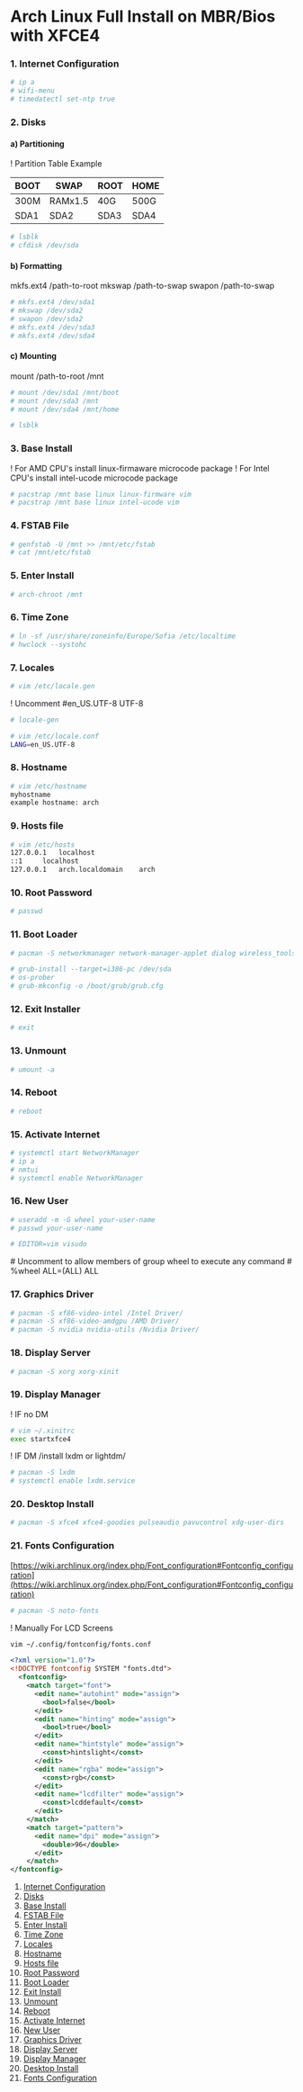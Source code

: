 # Arch Linux Full Install on MBR/Bios with XFCE4

### <a name="1-internet-configuration">1. Internet Configuration</a>

```bash
# ip a
# wifi-menu
# timedatectl set-ntp true
```

### <a name="2-disks">2. Disks</a>

#### a) Partitioning

! Partition Table Example

| BOOT | SWAP | ROOT | HOME |
| ---- | ---- | ---- | ---- |
| 300M | RAMx1.5 | 40G | 500G | 
| SDA1 | SDA2 | SDA3 | SDA4 |

```bash
# lsblk
# cfdisk /dev/sda
```

#### b) Formatting


mkfs.ext4 /path-to-root
mkswap /path-to-swap
swapon /path-to-swap

```bash
# mkfs.ext4 /dev/sda1
# mkswap /dev/sda2
# swapon /dev/sda2
# mkfs.ext4 /dev/sda3
# mkfs.ext4 /dev/sda4
```

#### c) Mounting

mount /path-to-root /mnt

```bash
# mount /dev/sda1 /mnt/boot
# mount /dev/sda3 /mnt
# mount /dev/sda4 /mnt/home

# lsblk
```

### <a name="3-base-install">3. Base Install</a>

! For AMD CPU's install linux-firmaware microcode package
! For Intel CPU's install intel-ucode microcode package

```bash
# pacstrap /mnt base linux linux-firmware vim
# pacstrap /mnt base linux intel-ucode vim
```


### <a name="4-fstab-file">4. FSTAB File</a>

```bash
# genfstab -U /mnt >> /mnt/etc/fstab
# cat /mnt/etc/fstab
```

### <a name="5-enter-install">5. Enter Install</a>

```bash
# arch-chroot /mnt
```

### <a name="6-time-zone">6. Time Zone</a>

```bash
# ln -sf /usr/share/zoneinfo/Europe/Sofia /etc/localtime
# hwclock --systohc
```

### <a name="7-locales">7. Locales</a>

```bash
# vim /etc/locale.gen
```

! Uncomment #en_US.UTF-8 UTF-8

```bash
# locale-gen

# vim /etc/locale.conf
LANG=en_US.UTF-8
```

### <a name="8-hostname">8. Hostname</a>

```bash
# vim /etc/hostname
myhostname
example hostname: arch
```

### <a name="9-hosts-file">9. Hosts file</a>

```bash
# vim /etc/hosts
127.0.0.1	localhost
::1		localhost
127.0.0.1	arch.localdomain	arch
```

### <a name="10-root-password">10. Root Password</a>

```bash
# passwd
```

### <a name="11-boot-loader">11. Boot Loader</a>

```bash
# pacman -S networkmanager network-manager-applet dialog wireless_tools wpa_supplicant iputils os-prober mtools dosfstools base-devel linux-headers

# grub-install --target=i386-pc /dev/sda
# os-prober
# grub-mkconfig -o /boot/grub/grub.cfg
```

### <a name="12-exit-installer">12. Exit Installer</a>

```bash
# exit
```

### <a name="13-unmount">13. Unmount</a>

```bash
# umount -a
```

### <a name="14-reboot">14. Reboot</a> 

```bash
# reboot
```

### <a name="15-activate-internet">15. Activate Internet</a>

```bash
# systemctl start NetworkManager
# ip a
# nmtui
# systemctl enable NetworkManager
```

### <a name="16-new-user">16. New User</a>

```bash
# useradd -m -G wheel your-user-name
# passwd your-user-name

# EDITOR=vim visudo
```

\# Uncomment to allow members of group wheel to execute any command
\# %wheel ALL=(ALL) ALL


### <a name="17-graphics-driver">17. Graphics Driver</a>

```bash
# pacman -S xf86-video-intel /Intel Driver/
# pacman -S xf86-video-amdgpu /AMD Driver/
# pacman -S nvidia nvidia-utils /Nvidia Driver/
```

### <a name="18-display-server">18. Display Server</a>

```bash
# pacman -S xorg xorg-xinit
```

### <a name="19-display-manager">19. Display Manager</a>

\! IF no DM

```bash
# vim ~/.xinitrc
exec startxfce4
```

\! IF DM /install lxdm or lightdm/
```bash
# pacman -S lxdm
# systemctl enable lxdm.service
```

### <a name="20-desktop-install">20. Desktop Install</a>

```bash
# pacman -S xfce4 xfce4-goodies pulseaudio pavucontrol xdg-user-dirs
```

### <a name="21-fonts-configuration">21. Fonts Configuration</a>
[https://wiki.archlinux.org/index.php/Font_configuration#Fontconfig_configuration](https://wiki.archlinux.org/index.php/Font_configuration#Fontconfig_configuration)

```bash
# pacman -S noto-fonts
```

! Manually For LCD Screens

```bash
vim ~/.config/fontconfig/fonts.conf
```

```xml
<?xml version="1.0"?>
<!DOCTYPE fontconfig SYSTEM "fonts.dtd">
  <fontconfig>
    <match target="font">
      <edit name="autohint" mode="assign">
        <bool>false</bool>
      </edit>
      <edit name="hinting" mode="assign">
        <bool>true</bool>
      </edit>
      <edit name="hintstyle" mode="assign">
        <const>hintslight</const>
      </edit>
      <edit name="rgba" mode="assign">
        <const>rgb</const>
      </edit>
      <edit name="lcdfilter" mode="assign">
        <const>lcddefault</const>
      </edit>
    </match>
    <match target="pattern">
      <edit name="dpi" mode="assign">
        <double>96</double>
      </edit>
    </match>
</fontconfig>
```

1. [Internet Configuration](#1-internet-configuration)
2. [Disks](#2-disks)
3. [Base Install](#3-base-install)
4. [FSTAB File](#4-fstab-file)
5. [Enter Install](#5-enter-install)
6. [Time Zone](#6-time-zone)
7. [Locales](#7-locales)
8. [Hostname](#8-hostname)
9. [Hosts file](#9-hosts-file)
10. [Root Password](#10-root-password)
11. [Boot Loader](#11-boot-loader)
12. [Exit Install](#12-exit-installer)
13. [Unmount](#13-unmount)
14. [Reboot](#14-reboot)
15. [Activate Internet](#15-activate-internet)
16. [New User](#16-new-user)
17. [Graphics Driver](#17-graphics-driver)
18. [Display Server](#18-display-server)
19. [Display Manager](#19-display-manager)
20. [Desktop Install](#20-desktop-install)
21. [Fonts Configuration](#21-fonts-configuration)
